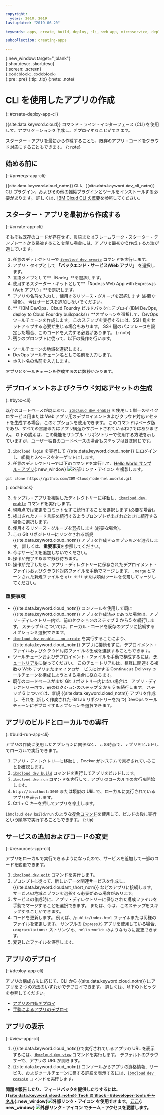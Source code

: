 ```yaml
---

copyright:
  years: 2018, 2019
lastupdated: "2019-06-20"

keywords: apps, create, build, deploy, cli, web app, microservice, deploy cli, build app local, developer tools, ibmcloud dev create

subcollection: creating-apps

---
```


{:new_window: target="_blank"}  
{:shortdesc: .shortdesc}  
{:screen: .screen}  
{:codeblock: .codeblock}  
{:pre: .pre}
{:tip: .tip}
{:note: .note}

# CLI を使用したアプリの作成
{: #create-deploy-app-cli}

{{site.data.keyword.cloud}} コマンド・ライン・インターフェース (CLI) を使用して、アプリケーションを作成し、デプロイすることができます。 

スターター・アプリを最初から作成することも、既存のアプリ・コードをクラウド対応にすることもできます。 
{: note}

## 始める前に
{: #prereqs-app-cli}

{{site.data.keyword.cloud_notm}} CLI、{{site.data.keyword.dev_cli_notm}} CLI プラグイン、およびその他の推奨プラグインとツールをインストールする必要があります。 詳しくは、[IBM Cloud CLI の概要](/docs/cli?topic=cloud-cli-getting-started)を参照してください。 

## スターター・アプリを最初から作成する
{: #create-app-cli}

そもそも既存のコードが存在せず、言語またはフレームワーク・スターター・テンプレートから開始することを望む場合には、アプリを最初から作成する方法が適しています。

1. 任意のディレクトリーで [`ibmcloud dev create`](/docs/cli/idt?topic=cloud-cli-idt-cli#create) コマンドを実行します。
2. アプリ・タイプとして **「バックエンド・サービス/Web アプリ」** を選択します。
3. 言語タイプとして**「Node」**を選択します。
4. 使用するスターター・キットとして**「Node.js Web App with Express.js (Web アプリ)」**を選択します。
5. アプリの名前を入力し、使用するリソース・グループを選択します (必要な場合)。 今はサービスを追加しないでください。
6. **「IBM DevOps、Cloud Foundry ビルドパックにデプロイ (IBM DevOps, deploy to Cloud Foundry buildpacks)」**オプションを選択して、DevOps ツールチェーンを作成します。 このステップを実行するには、SSH 鍵をセットアップする必要が生じる場合もあります。
  SSH 鍵のパスフレーズを設定した場合、このコードを入力する必要があります。
  {: note}
7. 残りのプロンプトに従って、以下の操作を行います。
  * ツールチェーンの地域を選択します。
  * DevOps ツールチェーン名として名前を入力します。
  * ホスト名の名前を入力します。

アプリとツールチェーンを作成するのに数秒かかります。

## デプロイメントおよびクラウド対応アセットの生成
{: #byoc-cli}

既存のコードベースが既にあり、[`ibmcloud dev enable`](/docs/cli/idt?topic=cloud-cli-idt-cli#enable) を使用して単一のマイクロサービス用または Web アプリ用のデプロイメントおよびクラウド対応アセットを生成する場合、このオプションを使用できます。 このコマンドはベータ版であり、すべての言語またはアプリ構造がサポートされているわけではありません。 以下の説明は、この機能をサンプル・リポジトリーで使用する方法を示していますが、ユーザー独自のコードベースの場合もステップはほぼ同じです。

1. `ibmcloud login` を実行して {{site.data.keyword.cloud_notm}} にログインし、組織とスペースをターゲットにします。
2. 任意のディレクトリーで以下のコマンドを実行して、[Hello World サンプル・アプリ](https://github.com/IBM-Cloud/node-helloworld){: new_window} ![外部リンク・アイコン](../icons/launch-glyph.svg "外部リンク・アイコン") を複製します。

  ```
  git clone https://github.com/IBM-Cloud/node-helloworld.git
  ```
  {: codeblock}

3. サンプル・アプリを複製したディレクトリーに移動し、[`ibmcloud dev enable`](/docs/cli/idt?topic=cloud-cli-idt-cli#enable) コマンドを実行します。
4. 現時点では変更をコミットせずに続行することを選択します (必要な場合)。
5. 検出されたノード言語を続行するようプロンプトが出されたときに続行する場合に選択します。
6. 使用するリソース・グループを選択します (必要な場合)。 
7. この Git リポジトリーにリンクされる新規 {{site.data.keyword.cloud_notm}} アプリを作成するオプションを選択します。 詳しくは、**重要事項**を参照してください。
8. 今はサービスを追加しないでください。
9. 操作が完了するまで数秒待ちます。 
10. 操作が完了したら、アプリ・ディレクトリーに保存されたデプロイメント・ファイルおよびクラウド対応ファイルを手動でマージします。 `.merge` とマークされた新規ファイルを `git diff` または類似ツールを使用してマージしてください。

### 重要事項
 - {{site.data.keyword.cloud_notm}} コンソールを使用して既に {{site.data.keyword.cloud_notm}} アプリを作成済みであった場合は、アプリ・ディレクトリー内で、前のセクションのステップ 2 から 5 を続行します。 ステップ 6 については、ローカル・コードを既存のアプリに接続するオプションを選択できます。
 - [`ibmcloud dev enable --no-create`](/docs/cli/idt?topic=cloud-cli-idt-cli#enable) を実行することにより、{{site.data.keyword.cloud_notm}} アプリに接続せずに、デプロイメント・ファイルおよびクラウド対応ファイルの生成を選択することもできます。
 - ツールチェーンおよびデプロイメント・ファイルを手動で構成するには、[チュートリアル](/docs/apps/tutorials?topic=creating-apps-tutorial-byoc-kube)に従ってください。 このチュートリアルは、相互に関連する複数の Web アプリまたはマイクロサービスに対する Continuous Delivery ツールチェーンを構成しようとする場合に役立ちます。
 - 既存のコードベースがまだ Git リポジトリー内にない場合は、アプリ・ディレクトリー内で、前のセクションのステップ 2 から 5 を続行します。 ステップ 6 については、新規 {{site.data.keyword.cloud_notm}} アプリを作成し、それを (新しく作成された GitLab リポジトリーを持つ) DevOps ツールチェーンにデプロイするオプションを選択できます。

## アプリのビルドとローカルでの実行
{: #build-run-app-cli}

アプリの作成に使用したオプションに関係なく、この時点で、アプリをビルドしてローカルで実行できます。

1. アプリ・ディレクトリーに移動し、Docker がシステムで実行されていることを確認します。
2. [`ibmcloud dev build`](/docs/cli/idt?topic=cloud-cli-idt-cli#build) コマンドを実行してアプリをビルドします。
3. [`ibmcloud dev run`](/docs/cli/idt?topic=cloud-cli-idt-cli#run) コマンドを実行して、アプリのローカルでの実行を開始します。
4. `http://localhost:3000` または類似の URL で、ローカルに実行されているアプリを表示します。
5. Ctrl + C キーを押してアプリを停止します。

`ibmcloud dev build/run` のような[複合コマンド](/docs/cli/idt?topic=cloud-cli-idt-cli#compound)を使用して、ビルドの後に実行という順序で実行することもできます。
{: tip}

## サービスの追加およびコードの変更
{: #resources-app-cli}

アプリをローカルで実行できるようになったので、サービスを追加して一部のコードを変更できます。 

1. [`ibmcloud dev edit`](/docs/cli/idt?topic=cloud-cli-idt-cli#edit) コマンドを実行します。
2. プロンプトに従って、新しいデータ関連サービスを作成し、{{site.data.keyword.cloudant_short_notm}} などのアプリに接続します。 サービスの地域とプランを選択する必要がある場合があります。
3. サービスの作成時に、アプリ・ディレクトリーに保存された構成ファイルを手動でマージすることを選択できます。 または、今は、このステップをスキップすることができます。
4. コードを更新します。 例えば、`/public/index.html` ファイルまたは同様のファイルを変更します。 サンプルの `ExpressJS` アプリを使用している場合、`Congratulations!` ストリングを、`Hello World!` のようなものに変更できます。
5. 変更したファイルを保存します。

## アプリのデプロイ
{: #deploy-app-cli}

アプリの構成方法に応じて、CLI から {{site.data.keyword.cloud_notm}} にアプリを 2 つの方法のいずれかでデプロイできます。 詳しくは、以下のトピックを参照してください。

* [アプリの自動デプロイ](/docs/apps?topic=creating-apps-deploy-cli-auto#deploy-console-auto)
* [手動によるアプリのデプロイ](/docs/apps?topic=creating-apps-deploy-cli-manual#deploy-console-manual)

## アプリの表示
{: #view-app-cli}

1. {{site.data.keyword.cloud_notm}}で実行されているアプリの URL を表示するには、[`ibmcloud dev view`](/docs/cli/idt?topic=cloud-cli-idt-cli#view) コマンドを実行します。 デフォルトのブラウザーで、アプリの URL が開きます。
2. {{site.data.keyword.cloud_notm}} コンソールからアプリの資格情報、サービス、およびツールチェーンに関する詳細を表示するには、[`ibmcloud dev console`](/docs/cli/idt?topic=cloud-cli-idt-cli#console) コマンドを実行します。 

**問題を報告したり、フィードバックを提供したりするには、[{{site.data.keyword.cloud_notm}} Tech の Slack - #developer-tools チャネル](https://ibm-cloud-tech.slack.com/){: new_window}![外部リンク・アイコン](../icons/launch-glyph.svg "外部リンク・アイコン") を使用できます。 [ここ](https://slack-invite-ibm-cloud-tech.mybluemix.net/){: new_window} ![外部リンク・アイコン](../icons/launch-glyph.svg "外部リンク・アイコン") でチーム・アクセスを要請します。**
